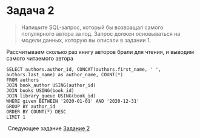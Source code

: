 # Задача 2
> Напишите SQL-запрос, который бы возвращал самого популярного автора за год. Запрос должен основываться на модели данных, которую вы описали в задании 1. 
>

Рассчитываем сколько раз книгу авторов брали для чтения, и выводим самого читаемого автора

```mysql
SELECT authors.author_id, CONCAT(authors.first_name, ' ', authors.last_name) as author_name, COUNT(*)
FROM authors
JOIN book_author USING(author_id)
JOIN books USING(book_id)
JOIN library_queue USING(book_id)
WHERE given BETWEEN '2020-01-01' AND '2020-12-31'
GROUP BY author_id
ORDER BY COUNT(*) DESC
LIMIT 1
```



​		Следующее задание [Задание 2](./task_3.md)